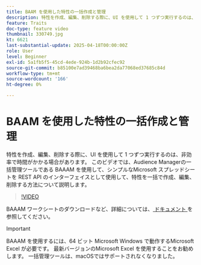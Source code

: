 ```yaml
---
title: BAAM を使用した特性の一括作成と管理
description: 特性を作成、編集、削除する際に、UI を使用して 1 つずつ実行するのは、非効率で時間がかかる場合があります。 このビデオでは、Audience Managerの一括管理ツールである BAAAM を使用して、シンプルなMicrosoft スプレッドシートを REST API のインターフェイスとして使用して、特性を一括で作成、編集、削除する方法について説明します。
feature: Traits
doc-type: feature video
thumbnail: 330749.jpg
kt: 6621
last-substantial-update: 2025-04-18T00:00:00Z
role: User
level: Beginner
exl-id: 5a1fb5f5-45cd-4ede-924b-1d2b92cfec92
source-git-commit: b85100e7ad39468ba6bea2da77068ed37685c84d
workflow-type: tm+mt
source-wordcount: '166'
ht-degree: 0%

---
```


# BAAM を使用した特性の一括作成と管理

特性を作成、編集、削除する際に、UI を使用して 1 つずつ実行するのは、非効率で時間がかかる場合があります。 このビデオでは、Audience Managerの一括管理ツールである BAAAM を使用して、シンプルなMicrosoft スプレッドシートを REST API のインターフェイスとして使用して、特性を一括で作成、編集、削除する方法について説明します。

>[!VIDEO](https://video.tv.adobe.com/v/344714/?quality=12&learn=on&captions=jpn)

BAAAM ワークシートのダウンロードなど、詳細については、[ ドキュメント ](https://experienceleague.adobe.com/docs/audience-manager/user-guide/reference/bulk-management-tools/bulk-management-intro.html?lang=ja#reference) を参照してください。

>[!IMPORTANT]
>
>BAAAM を使用するには、64 ビット Microsoft Windows で動作するMicrosoft Excel が必要です。 最新バージョンのMicrosoft Excel を使用することをお勧めします。 一括管理ツールは、macOSではサポートされなくなりました。
